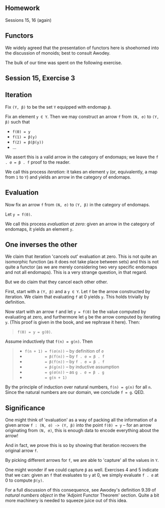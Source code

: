 ## Homework

Sessions 15, 16 (again)

## Functors

We widely agreed that the presentation of functors here is shoehorned into the discussion of monoids; best to consult Awodey.

The bulk of our time was spent on the following exercise.

## Session 15, Exercise 3

## Iteration

Fix `(Y, β)` to be the set `Y` equipped with endomap `β`.

Fix an element `y ∈ Y`. Then we may construct an arrow `f` from `(N, σ)` to `(Y, β)` such that

* `f(0) = y`
* `f(1) = β(y)`
* `f(2) = β(β(y))`
* ...

We assert this is a valid arrow in the category of endomaps; we leave the `f . σ = β . f` proof to the reader.

We call this process _iteration_: it takes an element `y` (or, equivalently, a map from `1` to `Y`) and yields an arrow in the category of endomaps.


## Evaluation

Now fix an arrow `f` from `(N, σ)` to `(Y, β)` in the category of endomaps.

Let `y = f(0)`.

We call this process _evaluation at zero_: given an arrow in the category of endomaps, it yields an element `y`.


## One inverses the other

We claim that iteration 'cancels out' evaluation at zero. This is not quite an isomorphic function (as it does not take place between sets) and this is not quite a functor (as we are merely considering two very specific endomaps and not all endomaps). This is a very strange question, in that regard.

But we do claim that they cancel each other other.

First, start with a `(Y, β)` and a `y ∈ Y`. Let `f` be the arrow constructed by iteration. We claim that evaluating `f` at 0 yields `y`. This holds trivially by definition.

Now start with an arrow `f` and let `y = f(0)` be the value computed by evaluating at zero, and furthermore let `g` be the arrow computed by iterating `y`. (This proof is given in the book, and we rephrase it here). Then:

> `f(0) = y = g(0)`.

Assume inductively that `f(n) = g(n)`. Then

> * `f(n + 1) = f(σ(n))` – by definition of `σ`
> * `         = β(f(n))` – by `f . σ = β . f`
> * `         = β(f(n))` – by `f . σ = β . f`
> * `         = β(g(n))` – by inductive assumption
> * `         = g(σ(n))` – as `g . σ = β . g`
> * `         = g(n + 1)`

By the principle of induction over natural numbers, `f(n) = g(n)` for all `n`. Since the natural numbers are our domain, we conclude `f = g`. QED.

## Significance

One might think of 'evaluation' as a way of packing all the information of a given arrow `f : (N, σ) -> (Y, β)` into the point `f(0) = y` – for an arrow originating from `(N, σ)`, this is enough data to encode everything about the arrow!

And in fact, we prove this is so by showing that iteration recovers the original arrow `f`.

By picking different arrows for `f`, we are able to 'capture' all the values in `Y`.

One might wonder if we could capture `β` as well. Exercises 4 and 5 indicate that we can: given an `f` that evaluates to `y` at 0, we simply evaluate `f . σ` at 0 to compute `β(y)`.

For a full discussion of this consequence, see Awodey's definition 9.39 of _natural numbers object_ in the 'Adjoint Functor Theorem' section. Quite a bit more machinery is needed to squeeze juice out of this idea.

